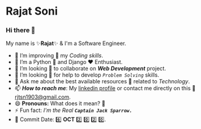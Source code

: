 # Rajat Soni

### Hi there 👋
My name is :sparkles:**Rajat**:sparkles: & I'm a Software Engineer.

<!-- **rajat-on-github/rajat-on-github** is a ✨ _special_ ✨ repository because its `README.md` (this file) appears on your GitHub profile.-->

- 🔭 I’m improving :signal_strength: my *Coding skills*.
- 🌱 I’m a Python :snake: and Django :heart: Enthusiast.
- 👯 I’m looking :eyes: to collaborate on ***Web Development*** project.
- 🤔 I’m looking :eyes: for help to develop *```Problem Solving```* skills.
- 💬 Ask me about the best available resources :memo: related to *Technology*.
- 📫 ***How to reach me***: My [linkedin profile](https://www.linkedin.com/in/rjtsn19/) or contact me directly on this :e-mail: rjtsn1903@gmail.com.
- 😄 **Pronouns:** What does it mean? :thinking:
- ⚡ Fun fact: *I'm the Real* ***```Captain Jack Sparrow.```***
- 📆 Commit Date: :six: **OCT** :two: :zero: :two: :zero:.
